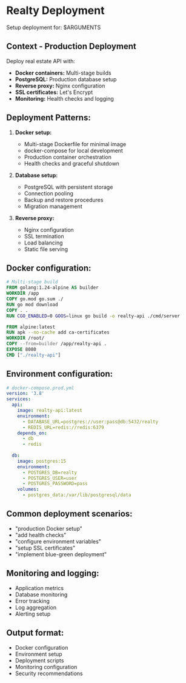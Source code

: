 # Realty Deployment

Setup deployment for: $ARGUMENTS

## Context - Production Deployment
Deploy real estate API with:
- **Docker containers:** Multi-stage builds
- **PostgreSQL:** Production database setup
- **Reverse proxy:** Nginx configuration
- **SSL certificates:** Let's Encrypt
- **Monitoring:** Health checks and logging

## Deployment Patterns:
1. **Docker setup:**
   - Multi-stage Dockerfile for minimal image
   - docker-compose for local development
   - Production container orchestration
   - Health checks and graceful shutdown

2. **Database setup:**
   - PostgreSQL with persistent storage
   - Connection pooling
   - Backup and restore procedures
   - Migration management

3. **Reverse proxy:**
   - Nginx configuration
   - SSL termination
   - Load balancing
   - Static file serving

## Docker configuration:
```dockerfile
# Multi-stage build
FROM golang:1.24-alpine AS builder
WORKDIR /app
COPY go.mod go.sum ./
RUN go mod download
COPY . .
RUN CGO_ENABLED=0 GOOS=linux go build -o realty-api ./cmd/server

FROM alpine:latest
RUN apk --no-cache add ca-certificates
WORKDIR /root/
COPY --from=builder /app/realty-api .
EXPOSE 8080
CMD ["./realty-api"]
```

## Environment configuration:
```yaml
# docker-compose.prod.yml
version: '3.8'
services:
  api:
    image: realty-api:latest
    environment:
      - DATABASE_URL=postgres://user:pass@db:5432/realty
      - REDIS_URL=redis://redis:6379
    depends_on:
      - db
      - redis
    
  db:
    image: postgres:15
    environment:
      - POSTGRES_DB=realty
      - POSTGRES_USER=user
      - POSTGRES_PASSWORD=pass
    volumes:
      - postgres_data:/var/lib/postgresql/data
```

## Common deployment scenarios:
- "production Docker setup"
- "add health checks"
- "configure environment variables"
- "setup SSL certificates"
- "implement blue-green deployment"

## Monitoring and logging:
- Application metrics
- Database monitoring
- Error tracking
- Log aggregation
- Alerting setup

## Output format:
- Docker configuration
- Environment setup
- Deployment scripts
- Monitoring configuration
- Security recommendations